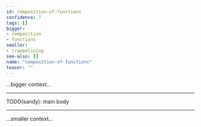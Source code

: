 ```yaml
---
id: composition-of-functions
confidence: 7
tags: []
bigger:
- composition
- functions
smaller:
- trampolining
see-also: []
name: "composition-of-functions"
teaser: ""
---
```



...bigger context...

---

TODO(sandy): main body

---

...smaller context...
